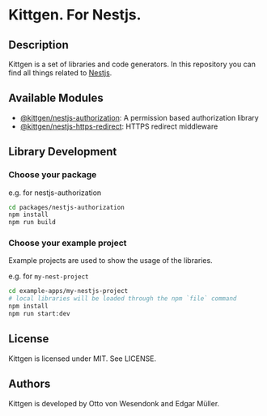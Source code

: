 # Kittgen. For Nestjs.

## Description

Kittgen is a set of libraries and code generators. In this repository you can find all things related to [Nestjs](https://nestjs.com/).

## Available Modules

- [@kittgen/nestjs-authorization](packages/nestjs-authorization/README.md): A permission based authorization library
- [@kittgen/nestjs-https-redirect](packages/nestjs-https-redirect/README.md): HTTPS redirect middleware

## Library Development

### Choose your package

e.g. for nestjs-authorization

```bash
cd packages/nestjs-authorization
npm install
npm run build
```

### Choose your example project

Example projects are used to show the usage of the libraries.

e.g. for `my-nest-project`

```bash
cd example-apps/my-nestjs-project
# local libraries will be loaded through the npm `file` command
npm install
npm run start:dev
```

## License

Kittgen is licensed under MIT. See LICENSE.

## Authors

Kittgen is developed by Otto von Wesendonk and Edgar Müller.
